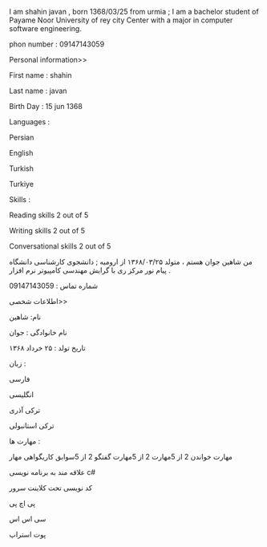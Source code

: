 
I am shahin javan , born 1368/03/25 from urmia ; I am a bachelor student of Payame Noor University of rey city Center with a major in computer software engineering.

phon number : 09147143059

Personal information>>

First name : shahin

Last name : javan

Birth Day : 15 jun 1368

Languages :

Persian

English

Turkish

Turkiye

Skills :

Reading skills 2 out of 5

Writing skills 2 out of 5

Conversational skills 2 out of 5



من شاهین جوان هستم ، متولد ۱۳۶۸/۰۳/۲۵ از ارومیه ; دانشجوی کارشناسی دانشگاه پیام نور مرکز ری با گرایش مهندسی کامپیوتر نرم افزار .

شماره تماس : 09147143059 

اطلاعات شخصی>>

نام: شاهین

نام خانوادگی : جوان

تاریخ تولد : ۲۵ خرداد  ۱۳۶۸

زبان :

فارسی

انگلیسی

ترکی آذری

ترکی استانبولی 


مهارت ها : 

مهارت خواندن 2 از 5مهارت 2 از 5مهارت گفتگو 2 از 5سوابق کاریگواهی مهار

علاقه مند به برنامه نویسی c#

کد نویسی تحت کلاینت سرور

پی اچ پی

سی اس اس 

پوت استراپ
